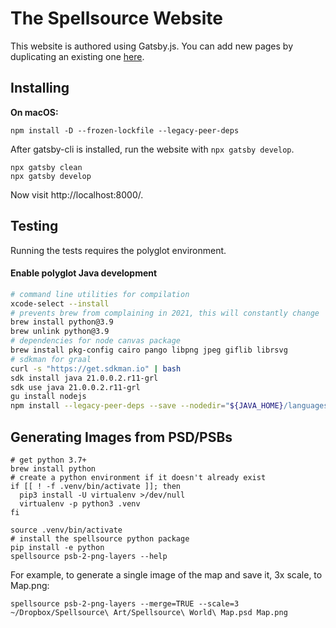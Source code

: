 # The Spellsource Website

This website is authored using Gatsby.js. You can add new pages by duplicating an existing one [here](src/pages-markdown/).

## Installing

**On macOS:**

```shell script
npm install -D --frozen-lockfile --legacy-peer-deps
```

After gatsby-cli is installed, run the website with `npx gatsby develop`.

```shell script
npx gatsby clean
npx gatsby develop
```

Now visit http://localhost:8000/.

## Testing

Running the tests requires the polyglot environment.

#### Enable polyglot Java development

```bash
# command line utilities for compilation
xcode-select --install
# prevents brew from complaining in 2021, this will constantly change
brew install python@3.9
brew unlink python@3.9
# dependencies for node canvas package
brew install pkg-config cairo pango libpng jpeg giflib librsvg
# sdkman for graal
curl -s "https://get.sdkman.io" | bash
sdk install java 21.0.0.2.r11-grl
sdk use java 21.0.0.2.r11-grl
gu install nodejs
npm install --legacy-peer-deps --save --nodedir="${JAVA_HOME}/languages/js" --build-from-source
```

## Generating Images from PSD/PSBs

```shell script
# get python 3.7+
brew install python
# create a python environment if it doesn't already exist
if [[ ! -f .venv/bin/activate ]]; then
  pip3 install -U virtualenv >/dev/null
  virtualenv -p python3 .venv
fi

source .venv/bin/activate
# install the spellsource python package
pip install -e python
spellsource psb-2-png-layers --help
```

For example, to generate a single image of the map and save it, 3x scale, to Map.png:
```shell script
spellsource psb-2-png-layers --merge=TRUE --scale=3 ~/Dropbox/Spellsource\ Art/Spellsource\ World\ Map.psd Map.png
```